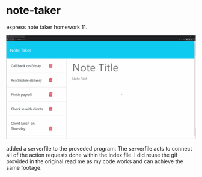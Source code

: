 # note-taker
express note taker homework 11. 


![](./Assets/11-express-homework-demo.gif)

added a serverfile to the proveded program. The serverfile acts to connect all of the action requests done within the index file. I did reuse the gif provided in the original read me as my code works and can achieve the same footage.
